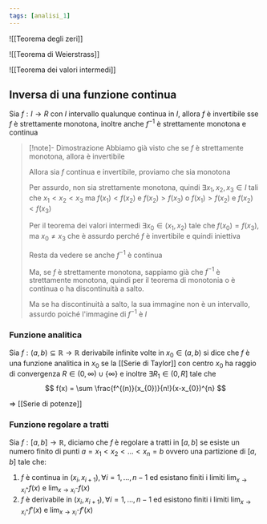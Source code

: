 ```yaml
---
tags: [analisi_1]
---
```

![[Teorema degli zeri]]

![[Teorema di Weierstrass]]

![[Teorema dei valori intermedi]]

## Inversa di una funzione continua

Sia $f:I\to R$ con $I$ intervallo qualunque continua in $I$, allora $f$ è invertibile sse $f$ è strettamente monotona, inoltre anche $f^{-1}$ è strettamente monotona e continua

>[!note]- Dimostrazione
>Abbiamo già visto che se $f$ è strettamente monotona, allora è invertibile
>
>Allora sia $f$ continua e invertibile, proviamo che sia monotona
>
>Per assurdo, non sia strettamente monotona, quindi $\exists {x_{1},x_{2},x_{3}} \in {I}$ tali che $x_{1}<x_{2}<x_{3}$ ma $f(x_{1})<f(x_{2})$ e $f(x_{2})>f(x_{3})$ o $f(x_{1})>f(x_{2})$ e $f(x_{2})<f(x_{3})$
>
>Per il teorema dei valori intermedi $\exists {x_{0}} \in {(x_{1},x_{2})}$ tale che $f(x_{0})=f(x_{3})$, ma $x_{0}\neq x_{3}$ che è assurdo perché $f$ è invertibile e quindi iniettiva
>
>Resta da vedere se anche $f^{-1}$ è continua
>
>Ma, se $f$ è strettamente monotona, sappiamo già che $f^{-1}$ è strettamente monotona, quindi per il teorema di monotonia o è continua o ha discontinuità a salto.
>
>Ma se ha discontinuità a salto, la sua immagine non è un intervallo, assurdo poiché l'immagine di $f^{-1}$ è $I$


### Funzione analitica

Sia $f:(a,b)\subseteq \mathbb R \to \mathbb R$ derivabile infinite volte in $x_{0}\in(a,b)$ si dice che $f$ è una funzione analitica in $x_{0}$ se la [[Serie di Taylor]] con centro $x_{0}$ ha raggio di convergenza $R\in (0,\infty)\cup\{\infty\}$ e inoltre $\exists {R_{1}} \in {(0,R]}$ tale che 
$$
f(x) = \sum \frac{f^{(n)}(x_{0})}{n!}(x-x_{0})^{n}
$$

=> [[Serie di potenze]]

### Funzione regolare a tratti

Sia $f:[a,b]\to \mathbb{R}$, diciamo che $f$ è regolare a tratti in $[a,b]$ se esiste un numero finito di punti $a=x_{1}<x_{2}<\dots<x_{n}=b$ ovvero una partizione di $[a,b]$ tale che:
1) $f$ è continua in $(x_{i},x_{i+1}), \forall {i} =1,\dots ,n-1 {}$  ed esistano finiti i limiti $\lim_{ x \to x_{i}^{+} } {f(x)}$ e $\lim_{ x \to x_{i}^{-} } f(x){}$
2) $f$ è derivabile in $(x_{i},x_{i+1}), \forall {i} =1,\dots ,n-1 {}$  ed esistono finiti i limiti $\lim_{ x \to x_{i}^{+} } {f'(x)}$ e $\lim_{ x \to x_{i}^{-} } f'(x){}$

 